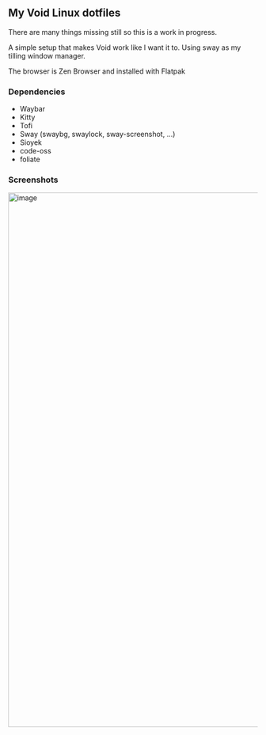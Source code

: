 ## My Void Linux dotfiles

There are many things missing still so this is a work in progress.

A simple setup that makes Void work like I want it to. Using sway as my tilling window manager.

The browser is Zen Browser and installed with Flatpak

### Dependencies
- Waybar
- Kitty
- Tofi
- Sway (swaybg, swaylock, sway-screenshot, ...)
- Sioyek
- code-oss
- foliate

### Screenshots
<img width="1919" height="1081" alt="image" src="https://github.com/user-attachments/assets/8db8ab97-51a7-4acb-83b0-2f09b8c73599" />
